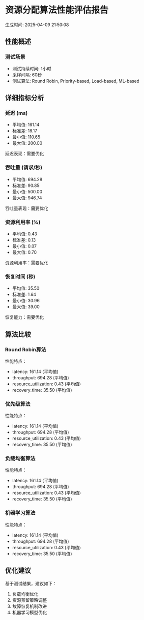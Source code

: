 # 资源分配算法性能评估报告

生成时间: 2025-04-09 21:50:08

## 性能概述

### 测试场景
- 测试持续时间: 1小时
- 采样间隔: 60秒
- 测试算法: Round Robin, Priority-based, Load-based, ML-based

## 详细指标分析

### 延迟 (ms)
- 平均值: 161.14
- 标准差: 18.17
- 最小值: 110.65
- 最大值: 200.00

延迟表现：需要优化

### 吞吐量 (请求/秒)
- 平均值: 694.28
- 标准差: 90.85
- 最小值: 500.00
- 最大值: 946.74

吞吐量表现：需要优化

### 资源利用率 (%)
- 平均值: 0.43
- 标准差: 0.13
- 最小值: 0.07
- 最大值: 0.70

资源利用率：需要优化

### 恢复时间 (秒)
- 平均值: 35.50
- 标准差: 1.64
- 最小值: 30.96
- 最大值: 39.00

恢复能力：需要优化

## 算法比较

### Round Robin算法
性能特点：
- latency: 161.14 (平均值)
- throughput: 694.28 (平均值)
- resource_utilization: 0.43 (平均值)
- recovery_time: 35.50 (平均值)

### 优先级算法
性能特点：
- latency: 161.14 (平均值)
- throughput: 694.28 (平均值)
- resource_utilization: 0.43 (平均值)
- recovery_time: 35.50 (平均值)

### 负载均衡算法
性能特点：
- latency: 161.14 (平均值)
- throughput: 694.28 (平均值)
- resource_utilization: 0.43 (平均值)
- recovery_time: 35.50 (平均值)

### 机器学习算法
性能特点：
- latency: 161.14 (平均值)
- throughput: 694.28 (平均值)
- resource_utilization: 0.43 (平均值)
- recovery_time: 35.50 (平均值)

## 优化建议

基于测试结果，建议如下：

1. 负载均衡优化
2. 资源预留策略调整
3. 故障恢复机制改进
4. 机器学习模型优化
